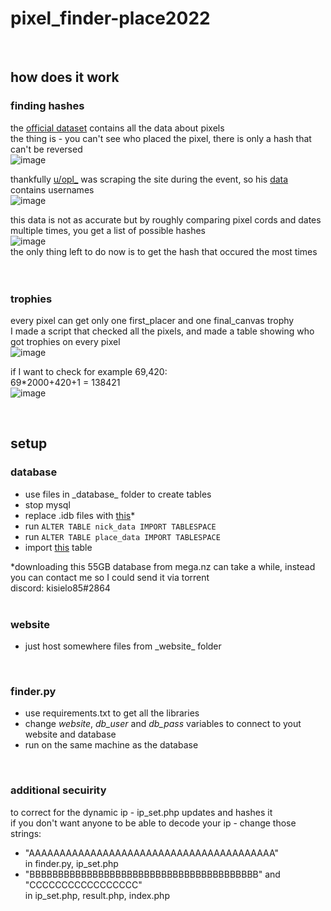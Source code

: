 # pixel_finder-place2022
<br>

## how does it work

### finding hashes

the [official dataset](https://www.reddit.com/r/place/comments/txvk2d/rplace_datasets_april_fools_2022/) contains all the data about pixels<br>
the thing is - you can't see who placed the pixel, there is only a hash that can't be reversed<br>
![image](https://user-images.githubusercontent.com/33911808/173188880-a7687db6-889e-4b9b-a886-d9d243220deb.png)

thankfully [u/opl_](https://www.reddit.com/user/opl_) was scraping the site during the event, so his [data](https://www.reddit.com/r/place/comments/txh660/dump_of_the_raw_unprocessed_data_i_collected/) contains usernames<br>
![image](https://user-images.githubusercontent.com/33911808/173189312-cbc0276d-ace7-436d-9135-ae9619773ade.png)

this data is not as accurate but by roughly comparing pixel cords and dates multiple times, you get a list of possible hashes<br>
![image](https://user-images.githubusercontent.com/33911808/173189766-b02d17ad-82fc-440d-b8df-e3ef56c434b1.png)<br>
the only thing left to do now is to get the hash that occured the most times
<br><br><br>

### trophies
every pixel can get only one first_placer and one final_canvas trophy<br>
I made a script that checked all the pixels, and made a table showing who got trophies on every pixel<br>
![image](https://user-images.githubusercontent.com/33911808/173190055-456c892d-72d5-45e8-a071-5aec0e44c633.png)

if I want to check for example 69,420:<br>
69*2000+420+1 = 138421<br>
![image](https://user-images.githubusercontent.com/33911808/173190190-552777e0-f1bb-4336-9ef8-a4fd585c8bba.png)

<br>

## setup
### database
- use files in \_database_ folder to create tables
- stop mysql
- replace .idb files with [this](https://mega.nz/folder/SXoFlZ5b#UB23bmtWT9PmsQs8rsDKHg)*
- run ```ALTER TABLE nick_data IMPORT TABLESPACE```
- run ```ALTER TABLE place_data IMPORT TABLESPACE```
- import [this](https://drive.google.com/drive/folders/1z_SuT7_nsySWtSrca8cwqCTBT6JtBOos) table

*downloading this 55GB database from mega.nz can take a while, instead you can contact me so I could send it via torrent<br>
discord: kisielo85#2864
<br><br>

### website
- just host somewhere files from \_website_ folder
<br>

### finder.py
- use requirements.txt to get all the libraries
- change *website*, *db_user* and *db_pass* variables to connect to yout website and database
- run on the same machine as the database
<br>

### additional secuirity
to correct for the dynamic ip - ip_set.php updates and hashes it<br>
if you don't want anyone to be able to decode your ip - change those strings:
- "AAAAAAAAAAAAAAAAAAAAAAAAAAAAAAAAAAAAAAAA"<br>
in finder.py, ip_set.php
- "BBBBBBBBBBBBBBBBBBBBBBBBBBBBBBBBBBBBBBBB" and "CCCCCCCCCCCCCCCCC"<br>
in ip_set.php, result.php, index.php
